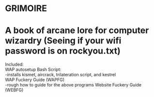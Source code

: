 # GRIMOIRE
A book of arcane lore for computer wizardry (Seeing if your wifi password is on rockyou.txt)
============================================================================================
Included:  
WAP autosetup Bash Script:  
-installs kismet, aircrack, trilateration script, and kestrel  
WAP Fuckery Guide (WAPFG)  
-rough how to guide for the above programs
Website Fuckery Guide (WEBFG)  
